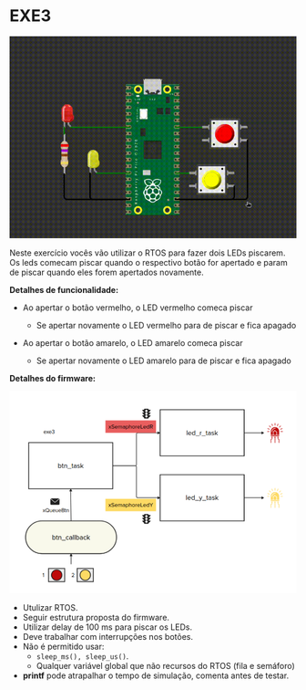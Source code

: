 # EXE3

![](imgs/exe3.gif)

Neste exercício vocês vão utilizar o RTOS para fazer dois LEDs piscarem. Os leds comecam piscar quando o respectivo botão for apertado e param de piscar quando eles forem apertados novamente.


**Detalhes de funcionalidade:**

- Ao apertar o botão vermelho, o LED vermelho comeca piscar
    - Se apertar novamente o LED vermelho para de piscar e fica apagado

- Ao apertar o botão amarelo, o LED amarelo comeca piscar
    - Se apertar novamente o LED amarelo para de piscar e fica apagado


**Detalhes do firmware:**

![](imgs/exe3_diagrama.png)

- Utulizar RTOS.
- Seguir estrutura proposta do firmware.
- Utilizar delay de 100 ms para piscar os LEDs.
- Deve trabalhar com interrupções nos botões.  
- Não é permitido usar:
    - `sleep_ms(), sleep_us()`.
    - Qualquer variável global que não recursos do RTOS (fila e semáforo)
- **printf** pode atrapalhar o tempo de simulação, comenta antes de testar.